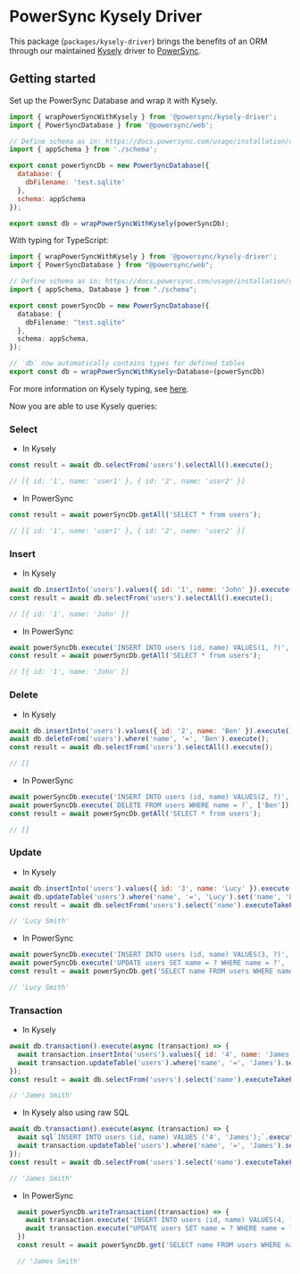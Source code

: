 # PowerSync Kysely Driver

This package (`packages/kysely-driver`) brings the benefits of an ORM through our maintained [Kysely](https://kysely.dev/) driver to [PowerSync](https://powersync.com).

## Getting started

Set up the PowerSync Database and wrap it with Kysely.

```js
import { wrapPowerSyncWithKysely } from '@powersync/kysely-driver';
import { PowerSyncDatabase } from '@powersync/web';

// Define schema as in: https://docs.powersync.com/usage/installation/client-side-setup/define-your-schema
import { appSchema } from './schema';

export const powerSyncDb = new PowerSyncDatabase({
  database: {
    dbFilename: 'test.sqlite'
  },
  schema: appSchema
});

export const db = wrapPowerSyncWithKysely(powerSyncDb);
```

With typing for TypeScript:

```TypeScript
import { wrapPowerSyncWithKysely } from '@powersync/kysely-driver';
import { PowerSyncDatabase } from "@powersync/web";

// Define schema as in: https://docs.powersync.com/usage/installation/client-side-setup/define-your-schema
import { appSchema, Database } from "./schema";

export const powerSyncDb = new PowerSyncDatabase({
  database: {
    dbFilename: "test.sqlite"
  },
  schema: appSchema,
});

// `db` now automatically contains types for defined tables
export const db = wrapPowerSyncWithKysely<Database>(powerSyncDb)
```

For more information on Kysely typing, see [here](https://kysely.dev/docs/getting-started#types).

Now you are able to use Kysely queries:

### Select

- In Kysely

```js
const result = await db.selectFrom('users').selectAll().execute();

// [{ id: '1', name: 'user1' }, { id: '2', name: 'user2' }]
```

- In PowerSync

```js
const result = await powerSyncDb.getAll('SELECT * from users');

// [{ id: '1', name: 'user1' }, { id: '2', name: 'user2' }]
```

### Insert

- In Kysely

```js
await db.insertInto('users').values({ id: '1', name: 'John' }).execute();
const result = await db.selectFrom('users').selectAll().execute();

// [{ id: '1', name: 'John' }]
```

- In PowerSync

```js
await powerSyncDb.execute('INSERT INTO users (id, name) VALUES(1, ?)', ['John']);
const result = await powerSyncDb.getAll('SELECT * from users');

// [{ id: '1', name: 'John' }]
```

### Delete

- In Kysely

```js
await db.insertInto('users').values({ id: '2', name: 'Ben' }).execute();
await db.deleteFrom('users').where('name', '=', 'Ben').execute();
const result = await db.selectFrom('users').selectAll().execute();

// []
```

- In PowerSync

```js
await powerSyncDb.execute('INSERT INTO users (id, name) VALUES(2, ?)', ['Ben']);
await powerSyncDb.execute(`DELETE FROM users WHERE name = ?`, ['Ben']);
const result = await powerSyncDb.getAll('SELECT * from users');

// []
```

### Update

- In Kysely

```js
await db.insertInto('users').values({ id: '3', name: 'Lucy' }).execute();
await db.updateTable('users').where('name', '=', 'Lucy').set('name', 'Lucy Smith').execute();
const result = await db.selectFrom('users').select('name').executeTakeFirstOrThrow();

// 'Lucy Smith'
```

- In PowerSync

```js
await powerSyncDb.execute('INSERT INTO users (id, name) VALUES(3, ?)', ['Lucy']);
await powerSyncDb.execute('UPDATE users SET name = ? WHERE name = ?', ['Lucy Smith', 'Lucy']);
const result = await powerSyncDb.get('SELECT name FROM users WHERE name = ?', ['Lucy Smith'])

// 'Lucy Smith'
```

### Transaction

- In Kysely

```js
await db.transaction().execute(async (transaction) => {
  await transaction.insertInto('users').values({ id: '4', name: 'James' }).execute();
  await transaction.updateTable('users').where('name', '=', 'James').set('name', 'James Smith').execute();
});
const result = await db.selectFrom('users').select('name').executeTakeFirstOrThrow();

// 'James Smith'
```

- In Kysely also using raw SQL

```js
await db.transaction().execute(async (transaction) => {
  await sql`INSERT INTO users (id, name) VALUES ('4', 'James');`.execute(transaction)
  await transaction.updateTable('users').where('name', '=', 'James').set('name', 'James Smith').execute();
});
const result = await db.selectFrom('users').select('name').executeTakeFirstOrThrow();

// 'James Smith'
```

- In PowerSync

```js
  await powerSyncDb.writeTransaction((transaction) => {
    await transaction.execute('INSERT INTO users (id, name) VALUES(4, ?)', ['James']);
    await transaction.execute("UPDATE users SET name = ? WHERE name = ?", ['James Smith', 'James']);
  })
  const result = await powerSyncDb.get('SELECT name FROM users WHERE name = ?', ['James Smith'])

  // 'James Smith'
```
